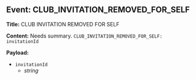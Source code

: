 ## Event: CLUB_INVITATION_REMOVED_FOR_SELF

**Title:** CLUB INVITATION REMOVED FOR SELF

**Content:**
Needs summary.
`CLUB_INVITATION_REMOVED_FOR_SELF: invitationId`

**Payload:**
- `invitationId`
  - *string*